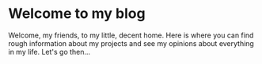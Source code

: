 # Welcome to my blog

Welcome, my friends, to my little, decent home. Here is where you can find rough information about my projects and see my opinions about everything in my life. Let's go then...
